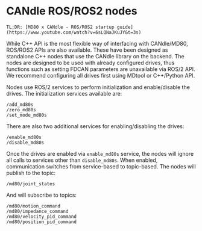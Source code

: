 # CANdle ROS/ROS2 nodes

```{hint}
TL;DR: [MD80 x CANdle - ROS/ROS2 startup guide](https://www.youtube.com/watch?v=6sLQNaJKuJY&t=3s)
```

While C++ API is the most flexible way of interfacing with CANdle/MD80, ROS/ROS2 APIs are also available. These have been designed as standalone C++ nodes that use the CANdle library on the backend. The nodes are designed to be used with already configured drives, thus functions such as setting FDCAN parameters are unavailable via ROS/2 API. We recommend configuring all drives first using MDtool or C++/Python API.

Nodes use ROS/2 services to perform initialization and enable/disable the drives.
The initialization services available are:
```
/add_md80s
/zero_md80s
/set_mode_md80s
```

There are also two additional services for enabling/disabling the drives:
```
/enable_md80s
/disable_md80s
```

Once the drives are enabled via `enable_md80s` service, the nodes will ignore all calls to services other than `disable_md80s`.
When enabled, communication switches from service-based to topic-based. The nodes will publish to the topic:
```
/md80/joint_states
```
And will subscribe to topics:
```
/md80/motion_command
/md80/impedance_command
/md80/velocity_pid_command
/md80/position_pid_command
```